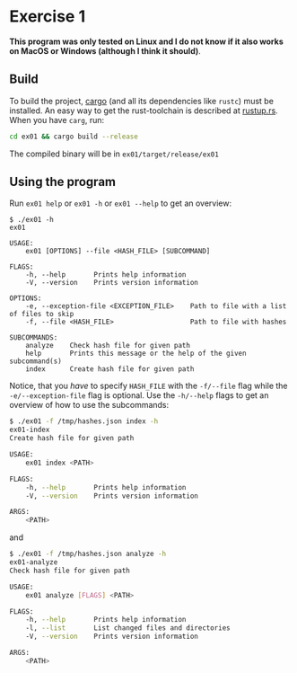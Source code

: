 # Exercise 1
**This program was only tested on Linux and I do not know if it also works on MacOS or Windows (although I think it should)**.
## Build
To build the project, [cargo](https://github.com/rust-lang/cargo) (and all its dependencies like `rustc`) must be installed. An easy way to get the rust-toolchain is described at [rustup.rs](https://rustup.rs/). When you have `carg`, run:
```bash 
cd ex01 && cargo build --release
``` 
The compiled binary will be in `ex01/target/release/ex01`

## Using the program
Run `ex01 help` or `ex01 -h` or `ex01 --help` to get an overview:
```
$ ./ex01 -h
ex01

USAGE:
    ex01 [OPTIONS] --file <HASH_FILE> [SUBCOMMAND]

FLAGS:
    -h, --help       Prints help information
    -V, --version    Prints version information

OPTIONS:
    -e, --exception-file <EXCEPTION_FILE>    Path to file with a list of files to skip
    -f, --file <HASH_FILE>                   Path to file with hashes

SUBCOMMANDS:
    analyze    Check hash file for given path
    help       Prints this message or the help of the given subcommand(s)
    index      Create hash file for given path
```
Notice, that you *have* to specify `HASH_FILE` with the `-f/--file` flag while the `-e/--exception-file` flag is optional. Use the `-h/--help` flags to get an overview of how to use the subcommands:
```bash
$ ./ex01 -f /tmp/hashes.json index -h
ex01-index
Create hash file for given path

USAGE:
    ex01 index <PATH>

FLAGS:
    -h, --help       Prints help information
    -V, --version    Prints version information

ARGS:
    <PATH>
```
and
```bash
$ ./ex01 -f /tmp/hashes.json analyze -h
ex01-analyze
Check hash file for given path

USAGE:
    ex01 analyze [FLAGS] <PATH>

FLAGS:
    -h, --help       Prints help information
    -l, --list       List changed files and directories
    -V, --version    Prints version information

ARGS:
    <PATH>
```
